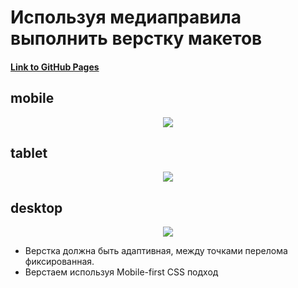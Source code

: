 # Используя медиаправила выполнить верстку макетов

#### [Link to GitHub Pages](https://manuilenkoart.github.io/goit-fe-course/html-css/module-08/index.html)

## mobile

<p align="center">
  <img src='https://github.com/Manuilenkoart/readme/raw/master/FE-cource/html-css/img/homework-08-mobile.png'/>
</p>

## tablet

<p align="center">
  <img src='https://github.com/Manuilenkoart/readme/raw/master/FE-cource/html-css/img/homework-08-tablet.png'/>
</p>

## desktop

<p align="center">
  <img src='https://github.com/Manuilenkoart/readme/raw/master/FE-cource/html-css/img/homework-08-desktop.png'/>
</p>

- Верстка должна быть адаптивная, между точками перелома фиксированная.
- Верстаем используя Mobile-first CSS подход
